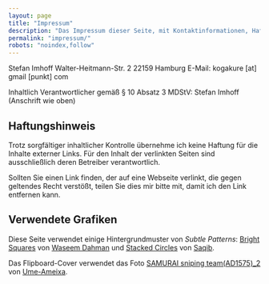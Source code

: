 ```yaml
---
layout: page
title: "Impressum"
description: "Das Impressum dieser Seite, mit Kontaktinformationen, Haftungshinweis und Quellenangabe für verwendete Grafiken."
permalink: "impressum/"
robots: "noindex,follow"
---
```


Stefan Imhoff
Walter-Heitmann-Str. 2
22159 Hamburg
E-Mail: kogakure [at] gmail [punkt] com

Inhaltlich Verantwortlicher gemäß § 10 Absatz 3 MDStV: Stefan Imhoff (Anschrift wie oben)

## Haftungshinweis
Trotz sorgfältiger inhaltlicher Kontrolle übernehme ich keine Haftung für die Inhalte externer Links. Für den Inhalt der verlinkten Seiten sind ausschließlich deren Betreiber verantwortlich.

Sollten Sie einen Link finden, der auf eine Webseite verlinkt, die gegen geltendes Recht verstößt, teilen Sie dies mir bitte mit, damit ich den Link entfernen kann.

## Verwendete Grafiken

Diese Seite verwendet einige Hintergrundmuster von *Subtle Patterns*: [Bright Squares](http://subtlepatterns.com/bright-squares/) von [Waseem Dahman](https://twitter.com/dwaseem) und [Stacked Circles](http://subtlepatterns.com/stacked-circles/) von [Saqib](http://960development.com/).

Das Flipboard-Cover verwendet das Foto [SAMURAI sniping team(AD1575)_2](https://www.flickr.com/photos/umeume/8738808229) von [Ume-Ameixa](https://www.flickr.com/photos/umeume/).

